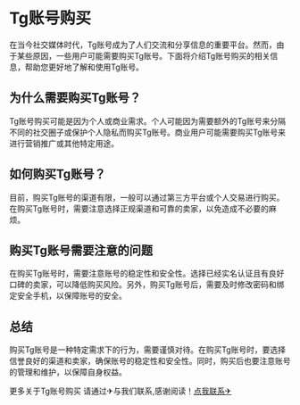 # Tg账号购买

在当今社交媒体时代，Tg账号成为了人们交流和分享信息的重要平台。然而，由于某些原因，一些用户可能需要购买Tg账号。下面将介绍Tg账号购买的相关信息，帮助您更好地了解和使用Tg账号。

## 为什么需要购买Tg账号？

Tg账号购买可能是因为个人或商业需求。个人可能因为需要额外的Tg账号来分隔不同的社交圈子或保护个人隐私而购买Tg账号。商业用户可能需要购买Tg账号来进行营销推广或其他特定用途。

## 如何购买Tg账号？

目前，购买Tg账号的渠道有限，一般可以通过第三方平台或个人交易进行购买。在购买Tg账号时，需要注意选择正规渠道和可靠的卖家，以免造成不必要的麻烦。

## 购买Tg账号需要注意的问题

在购买Tg账号时，需要注意账号的稳定性和安全性。选择已经实名认证且有良好口碑的卖家，可以降低购买风险。另外，购买Tg账号后，需要及时修改密码和绑定安全手机，以保障账号的安全。

## 总结

购买Tg账号是一种特定需求下的行为，需要谨慎对待。在购买Tg账号时，要选择信誉良好的渠道和卖家，确保账号的稳定性和安全性。同时，购买后也要注意账号的管理和维护，以保障自身权益。

更多关于Tg账号购买 请通过✈与我们联系,感谢阅读！[点我联系✈](https://pc.k02.cc)